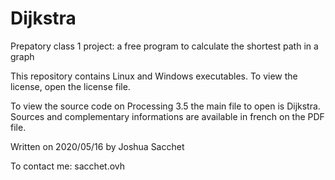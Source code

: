 # Dijkstra
Prepatory class 1 project: a free program to calculate the shortest path in a graph


This repository contains Linux and Windows executables.
To view the license, open the license file.

To view the source code on Processing 3.5 the main file to open is Dijkstra.
Sources and complementary informations are available in french on the PDF file.



Written on 2020/05/16 by Joshua Sacchet

To contact me: sacchet.ovh
